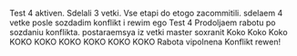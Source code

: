 Test 4 aktiven.
Sdelali 3 vetki. Vse etapi do etogo zacommitili.
sdelaem 4 vetke posle sozdadim konflikt i rewim ego
Test 4
Prodoljaem rabotu po sozdaniu konflikta.
postaraemsya iz vetki master soxranit Koko Koko Koko
KOKO KOKO KOKO
KOKO KOKO KOKO
Rabota vipolnena Konflikt rewen!
